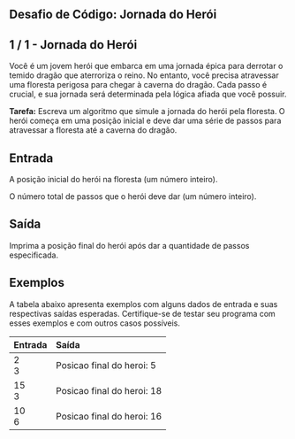 Desafio de Código: Jornada do Herói
-----------------------------------
1 / 1 - Jornada do Herói
------------------------

Você é um jovem herói que embarca em uma jornada épica para derrotar o temido dragão que aterroriza o reino. No entanto,
você precisa atravessar uma floresta perigosa para chegar à caverna do dragão. Cada passo é crucial, e sua jornada será
determinada pela lógica afiada que você possuir.

**Tarefa:** Escreva um algoritmo que simule a jornada do herói pela floresta. O herói começa em uma posição inicial e
deve dar uma série de passos para atravessar a floresta até a caverna do dragão.

Entrada
-------

A posição inicial do herói na floresta (um número inteiro).

O número total de passos que o herói deve dar (um número inteiro).

Saída
-----

Imprima a posição final do herói após dar a quantidade de passos especificada.

Exemplos
--------

A tabela abaixo apresenta exemplos com alguns dados de entrada e suas respectivas saídas esperadas. Certifique-se de
testar seu programa com esses exemplos e com outros casos possíveis.

| **Entrada** | **Saída**                  |
|:------------|:---------------------------|
| 2<br>3      | Posicao final do heroi: 5  |
| 15<br>3     | Posicao final do heroi: 18 |
| 10<br>6     | Posicao final do heroi: 16 |